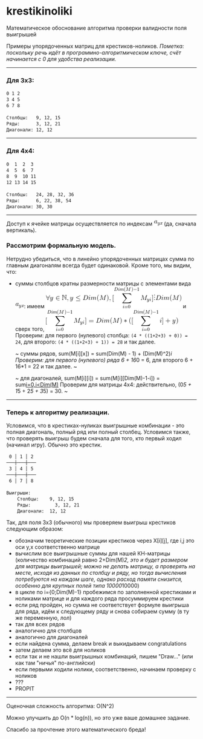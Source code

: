 # krestikinoliki
Математическое обоснование алгоритма проверки валидности поля выигрышей


Примеры упорядоченных матриц для крестиков-ноликов.
*Пометка: поскольку речь идёт в программно-алгоритмическом ключе, счёт начинается с 0 для удобства реализации.*

---

### Для 3х3:

```
0 1 2
3 4 5
6 7 8

Столбцы:   9, 12, 15
Ряды:      3, 12, 21
Диагонали: 12, 12
```
---

### Для 4х4:

```
0  1  2  3
4  5  6  7
8  9  10 11
12 13 14 15

Столбцы:   24, 28, 32, 36
Ряды:      6, 22, 38, 54
Диагонали: 30, 30
```
---

Доступ к ячейке матрицы осуществляется по индексам ![A[y][x]](https://github.com/anon1352/krestikinoliki/blob/master/f0.gif) (да, сначала вертикаль).

### Рассмотрим формальную модель.
Нетрудно убедиться, что в линейно упорядоченных матрицах сумма по главным диагоналям всегда будет одинаковой.
Кроме того, мы видим, что:

- суммы столбцов кратны размерности матрицы с элементами вида ![a_yx](https://github.com/anon1352/krestikinoliki/blob/master/f0.gif):
 имеем ![что для всех y, где y<=Dim(M), верно sum(M[y][i]) % 4 = 0](https://github.com/anon1352/krestikinoliki/blob/master/f1.gif)
 и сверх того, ![sum(M[y][i]) = Dim(M) * (sum(Dim(M)-1) + y)](https://github.com/anon1352/krestikinoliki/blob/master/f2.gif)
 Проверим: для первого (нулевого) столбца: `(4 * ((1+2+3) + 0)) = 24`, для второго: `(4 * ((1+2+3) + 1)) = 28` и так далее.

	~ cуммы рядов, sum(M[i][x]) = sum(Dim(M) - 1) + (Dim(M)^2)*i
	Проверим: для первого (нулевого) ряда 6 + 16*0 = 6, для второго 6 + 16*1 = 22 и так далее. ~

	~ для диагоналей, sum(M[i][i]) = sum(M[i][Dim(M)-1-i]) = sum[i=0,i<Dim(M)](i*(Dim(M)+1))
	Проверим для матрицы 4х4: действительно, (0*5 + 1*5 + 2*5 + 3*5) = 30. ~

---

### Теперь к алгоритму реализации.
Условимся, что в крестиках-нуликах выигрышные комбинации - это полная диагональ, полный ряд или полный столбец.
Условимся также, что проверять выигрыш будем сначала для того, кто первый ходил (начинал игру). Обычно это крестик.

```
 0 │ 1 │ 2
───┼───┼───
 3 │ 4 │ 5
───┼───┼───
 6 │ 7 │ 8

Выигрыши:
	Столбцы:   	9, 12, 15
	Ряды: 		  3, 12, 21
	Диагонали: 	12, 12
```
Так, для поля 3х3 (обычного) мы проверяем выигрыш крестиков следующим образом:
- обозначим теоретические позиции крестиков через Х[i][j], где i,j это оси y,x соответственно матрице
- вычислим все выигрышные суммы для нашей КН-матрицы (количество комбинаций равно 2+Dim(M)*2, это и будет размером для матрицы выигрышей; можно не делать матрицу, а проверять на месте, исходя из данных по столбцу и ряду, но тогда вычисления потребуются на каждом шаге, однако расход памяти снизится, особенно для крупных полей типа 10000*10000)
- в цикле по i={0;Dim(M)-1} пробежимся по заполненной крестиками и ноликами матрице и для каждого ряда просуммируем крестики
- если ряд пройден, но сумма не соответствует формуле выигрыша для ряда, идём к следующему ряду и снова собираем сумму (в ту же переменную, лол)
- так для всех рядов
- аналогично для столбцов
- аналогично для диагоналей
- если найдена сумма, делаем break и выкидываем congratulations
- затем делаем это всё для ноликов
- если так и не нашли выигрышных комбинаций, пишем "Draw..." (или как там "ничья" по-английски)
- если первыми ходили нолики, соответственно, начинаем проверку с ноликов
- ???
- PROPIT

---

Оценочная сложность алгоритма: O(N^2)

Можно улучшить до O(n * log(n)), но это уже ваше домашнее задание.

Спасибо за прочтение этого математического бреда!
